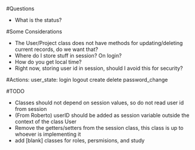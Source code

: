 #Questions
- What is the status?

#Some Considerations
- The User/Project class does not have methods for updating/deleting current records, do we want that?
- Where do I store stuff in session? On login?
- How do you get local time?
- Right now, storing user id in session, should I avoid this for security?

#Actions:
user_state:
	login
	logout
	create
	delete
	password_change


#TODO
- Classes should not depend on session values, so do not read user id from session
- (From Roberto) userID should be added as session variable outside the context of the class User
- Remove the getters/setters from the session class, this class is up to whoever is implementing it
- add [blank] classes for roles, persmisions, and study